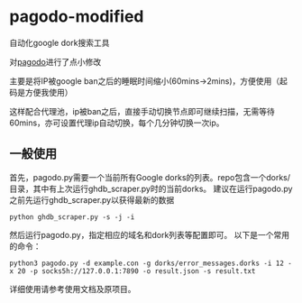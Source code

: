 # pagodo-modified
自动化google dork搜索工具

对[pagodo](https://github.com/opsdisk/pagodo)进行了点小修改

主要是将IP被google ban之后的睡眠时间缩小(60mins->2mins)，方便使用（起码是方便我使用）

这样配合代理池，ip被ban之后，直接手动切换节点即可继续扫描，无需等待60mins，亦可设置代理ip自动切换，每个几分钟切换一次ip。

## 一般使用

首先，pagodo.py需要一个当前所有Google dorks的列表。repo包含一个dorks/目录，其中有上次运行ghdb_scraper.py时的当前dorks。
建议在运行pagodo.py之前先运行ghdb_scraper.py以获得最新的数据
```
python ghdb_scraper.py -s -j -i
```
然后运行pagodo.py，指定相应的域名和dork列表等配置即可。
以下是一个常用的命令：
```
python3 pagodo.py -d example.con -g dorks/error_messages.dorks -i 12 -x 20 -p socks5h://127.0.0.1:7890 -o result.json -s result.txt
```
详细使用请参考使用文档及原项目。
